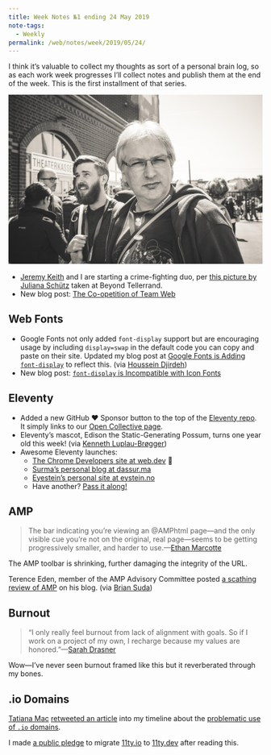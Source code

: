 ```yaml
---
title: Week Notes №1 ending 24 May 2019
note-tags:
  - Weekly
permalink: /web/notes/week/2019/05/24/
---
```

I think it’s valuable to collect my thoughts as sort of a personal brain log, so as each work week progresses I’ll collect notes and publish them at the end of the week. This is the first installment of that series.

<p><a href="https://adactio.com/notes/15206"><img src="/web/img/weekly/adactio-and-zachleat.jpg" alt="Jeremy Keith and Zach Leatherman at Beyond Tellerrand" class="primary"></a></p>

* [Jeremy Keith](https://adactio.com/) and I are starting a crime-fighting duo, per [this picture by Juliana Schütz](https://adactio.com/notes/15206) taken at Beyond Tellerrand.
* New blog post: [The Co-opetition of Team Web](/web/team-web/)

## Web Fonts

* Google Fonts not only added `font-display` support but are encouraging usage by including `display=swap` in the default code you can copy and paste on their site. Updated my blog post at [Google Fonts is Adding `font-display`](/web/google-fonts-display/) to reflect this. (via [Houssein Djirdeh](https://twitter.com/hdjirdeh/status/1130895027712995329))
* New blog post: [`font-display` is Incompatible with Icon Fonts](/web/font-display-icon-fonts/)

## Eleventy

* Added a new GitHub ❤️ Sponsor button to the top of the [Eleventy repo](https://github.com/11ty/eleventy/). It simply links to our [Open Collective page](https://opencollective.com/11ty).
* Eleventy’s mascot, Edison the Static-Generating Possum, turns one year old this week! (via [Kenneth Luplau-Brøgger](https://twitter.com/kluplau/status/1131937557774835713))
* Awesome Eleventy launches:
    - [The Chrome Developers site at web.dev](https://web.dev/) 🤯
    - [Surma’s personal blog at dassur.ma](https://dassur.ma/)
    - [Eyestein’s personal site at eystein.no](https://eystein.no/)
    - Have another? [Pass it along!](https://twitter.com/intent/tweet?screen_name=zachleat)

## AMP

> The bar indicating you’re viewing an @AMPhtml page—and the only visible cue you’re not on the original, real page—seems to be getting progressively smaller, and harder to use.—[Ethan Marcotte](https://twitter.com/beep/status/1131181984674455552)

The AMP toolbar is shrinking, further damaging the integrity of the URL.

Terence Eden, member of the AMP Advisory Committee posted [a scathing review of AMP](https://shkspr.mobi/blog/2019/05/a-report-from-the-amp-advisory-committee-meeting/) on his blog. (via [Brian Suda](https://twitter.com/briansuda/status/1131649766830596096))

## Burnout

> “I only really feel burnout from lack of alignment with goals. So if I work on a project of my own, I recharge because my values are honored.”—[Sarah Drasner](https://twitter.com/sarah_edo/status/1131424076726132736)

Wow—I’ve never seen burnout framed like this but it reverberated through my bones.

## <span class="cased">.io</span> Domains

[Tatiana Mac](https://twitter.com/TatianaTMac) [retweeted an article](https://twitter.com/jackyalcine/status/1131834952172167168) into my timeline about the [problematic use of `.io` domains](https://www.theguardian.com/world/2019/may/22/uk-suffers-crushing-defeat-un-vote-chagos-islands).

I made [a public pledge](https://twitter.com/zachleat/status/1131897497876652032) to migrate [11ty.io](https://www.11ty.io/) to [11ty.dev](https://www.11ty.dev/) after reading this.
